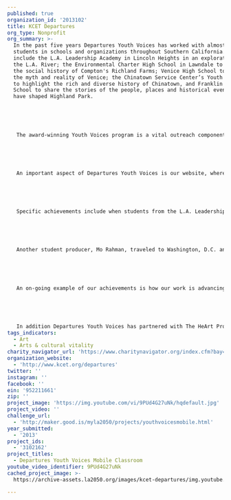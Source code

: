 ```yaml
---
published: true
organization_id: '2013102'
title: KCET Departures
org_type: Nonprofit
org_summary: >-
  In the past five years Departures Youth Voices has worked with almost 200
  students in schools and organizations throughout Southern California. These
  include the L.A. Leadership Academy in Lincoln Heights in an exploration of
  the L.A. River; the Environmental Charter High School in Lawndale to uncover
  the social history of Compton's Richland Farms; Venice High School to examine
  the myth and reality of Venice; the Chinatown Service Center’s Youth Council
  to highlight the rich and diverse history of Chinatown, and Franklin High
  School to share the stories of the people, places and historical events that
  have shaped Highland Park.
   
   
   
   
   
   The award-winning Youth Voices program is a vital outreach component of KCET’s Departures, a multimedia documentary series, community engagement tool, and digital literacy project that explores the social and cultural vitality of Los Angeles’ diverse neighborhoods. Departures has received funding from non-profits and public and private agencies, including the U.S. Department of Housing and Urban Development, Adobe Youth Voices, Boeing, the L.A. Department of Cultural Affairs, and the California Council for the Humanities.
   
   
   
   
   
   An important aspect of Departures Youth Voices is our website, where we have built an archive of all student generated media from each of our neighborhood documentaries. The Youth Voices Curriculum can be accessed through our website, allowing educators and youth advocates open source access to our lesson plans. 
   
   
   
   
   
   Specific achievements include when students from the L.A. Leadership Academy were selected to perform their songs and poetry at “Corrido of Los Angeles,” an event celebrating the bicentennial of the Mexican Revolution at the L.A. County Museum of Art. In the winning entries the students positioned themselves as agents of change in their neighborhood, working as a team looking to reclaim the streets and make them a better place.
   
   
    
   
   
   Another student producer, Mo Rahman, traveled to Washington, D.C. and took part in a panel discussion at the Silverdocs Festival where he shared his Youth Voices experience. He presented student produced work from the L.A. River installment, and discussed how the skills he learned offered new opportunities for his future. He, along with several other Youth Voices student producers, have continued their study of media, while others have had an opportunity to intern at KCET Departures.
   
   
   
   
   
   An on-going example of our achievements is how our work is advancing and evolving. Currently we are continuing our collaboration with The L.A. Leadership Academy, and developing new partnerships with two newly-established schools: ArtLAB and The L.A. River School at the Sotomayor Learning Academies in Glassell Park. 
   
   
   
   
   
   In addition Departures Youth Voices has partnered with The HeArt Project, a non-profit arts organization that has been utilizing the Youth Voices curriculum to engage students at L.A.-area alternative and continuation schools through the arts.
tags_indicators:
  - Art
  - Arts & cultural vitality
charity_navigator_url: 'https://www.charitynavigator.org/index.cfm?bay=search.profile&ein=952211661'
organization_website:
  - 'http://www.kcet.org/departures'
twitter: ''
instagram: ''
facebook: ''
ein: '952211661'
zip: ''
project_image: 'https://img.youtube.com/vi/9PUd4G27uNk/hqdefault.jpg'
project_video: ''
challenge_url:
  - 'http://maker.good.is/myla2050/projects/youthvoicesmobile.html'
year_submitted:
  - '2013'
project_ids:
  - '3102162'
project_titles:
  - Departures Youth Voices Mobile Classroom
youtube_video_identifier: 9PUd4G27uNk
cached_project_image: >-
  https://archive-assets.la2050.org/images/kcet-departures/img.youtube.com/vi/9PUd4G27uNk/hqdefault.jpg

---
```

